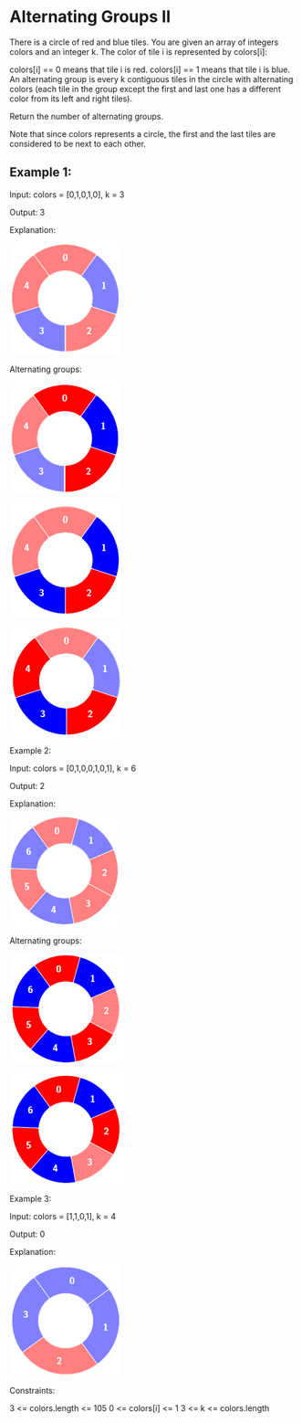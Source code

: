 # Alternating Groups II

There is a circle of red and blue tiles. You are given an array of integers colors and an integer k. The color of tile i is represented by colors[i]:

colors[i] == 0 means that tile i is red.
colors[i] == 1 means that tile i is blue.
An alternating group is every k contiguous tiles in the circle with alternating colors (each tile in the group except the first and last one has a different color from its left and right tiles).

Return the number of alternating groups.

Note that since colors represents a circle, the first and the last tiles are considered to be next to each other.

## Example 1:

Input: colors = [0,1,0,1,0], k = 3

Output: 3

Explanation:

![Example 1](./images/ex1.png)

Alternating groups:

![Example 1 group 1](./images/ex1.g1.png)

![Example 1 group 2](./images/ex1.g2.png)

![Example 1 group 3](./images/ex1.g3.png)

Example 2:

Input: colors = [0,1,0,0,1,0,1], k = 6

Output: 2

Explanation:

![Example 2](./images/ex2.png)

Alternating groups:

![Example 2 group 1](./images/ex2.g1.png)

![Example 2 group 2](./images/ex2.g2.png)

Example 3:

Input: colors = [1,1,0,1], k = 4

Output: 0

Explanation:

![Example 3](./images/ex3.png)

Constraints:

3 <= colors.length <= 105
0 <= colors[i] <= 1
3 <= k <= colors.length
